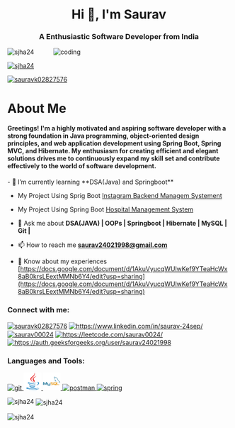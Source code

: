 <h1 align="center">Hi 👋, I'm Saurav</h1>
<h3 align="center">A Enthusiastic Software Developer from India</h3>
<img align="right" alt="coding" width="400" src="https://camo.githubusercontent.com/cae12fddd9d6982901d82580bdf321d81fb299141098ca1c2d4891870827bf17/68747470733a2f2f6d69726f2e6d656469756d2e636f6d2f6d61782f313336302f302a37513379765349765f7430696f4a2d5a2e676966">
<p align="left"> <img src="https://komarev.com/ghpvc/?username=sjha24&label=Profile%20views&color=0e75b6&style=flat" alt="sjha24" /> </p>

<p align="left"> <a href="https://github.com/ryo-ma/github-profile-trophy"><img src="https://github-profile-trophy.vercel.app/?username=sjha24" alt="sjha24" /></a> </p>

<p align="left"> <a href="https://twitter.com/sauravk02827576" target="blank"><img src="https://img.shields.io/twitter/follow/sauravk02827576?logo=twitter&style=for-the-badge" alt="sauravk02827576" /></a> </p>
<H1>About Me</h1>
<h4>Greetings! I'm a highly motivated and aspiring software developer with a strong foundation in Java programming,
 object-oriented design principles, and web application development using Spring Boot,
 Spring MVC, and Hibernate. My enthusiasm for creating efficient and elegant solutions drives me to continuously 
expand my skill set and contribute effectively to the world of software development.</h4>
- 🌱 I’m currently learning **DSA(Java) and Springboot**

- My Project Using Sprig Boot [Instagram Backend Managem Systement](https://github.com/sjha24/InstagramBackend)

- My Project Using Spring Boot [Hospital Management System](https://github.com/sjha24/DoctorAppBackend)

- 💬 Ask me about **DSA(JAVA) | OOPs | Springboot | Hibernate | MySQL | Git |**

- 📫 How to reach me **saurav24021998@gmail.com**

- 📄 Know about my experiences [https://docs.google.com/document/d/1AkuVyucqWUlwKef9YTeaHcWx8aB0krsLEextMMNb6Y4/edit?usp=sharing](https://docs.google.com/document/d/1AkuVyucqWUlwKef9YTeaHcWx8aB0krsLEextMMNb6Y4/edit?usp=sharing)

<h3 align="left">Connect with me:</h3>
<p align="left">
<a href="https://twitter.com/sauravk02827576" target="blank"><img align="center" src="https://raw.githubusercontent.com/rahuldkjain/github-profile-readme-generator/master/src/images/icons/Social/twitter.svg" alt="sauravk02827576" height="30" width="40" /></a>
<a href="https://linkedin.com/in/https://www.linkedin.com/in/saurav-24sep/" target="blank"><img align="center" src="https://raw.githubusercontent.com/rahuldkjain/github-profile-readme-generator/master/src/images/icons/Social/linked-in-alt.svg" alt="https://www.linkedin.com/in/saurav-24sep/" height="30" width="40" /></a>
<a href="https://www.hackerrank.com/saurav00024" target="blank"><img align="center" src="https://raw.githubusercontent.com/rahuldkjain/github-profile-readme-generator/master/src/images/icons/Social/hackerrank.svg" alt="saurav00024" height="30" width="40" /></a>
<a href="https://www.leetcode.com/https://leetcode.com/saurav0024/" target="blank"><img align="center" src="https://raw.githubusercontent.com/rahuldkjain/github-profile-readme-generator/master/src/images/icons/Social/leet-code.svg" alt="https://leetcode.com/saurav0024/" height="30" width="40" /></a>
<a href="https://auth.geeksforgeeks.org/user/https://auth.geeksforgeeks.org/user/saurav24021998" target="blank"><img align="center" src="https://raw.githubusercontent.com/rahuldkjain/github-profile-readme-generator/master/src/images/icons/Social/geeks-for-geeks.svg" alt="https://auth.geeksforgeeks.org/user/saurav24021998" height="30" width="40" /></a>
</p>

<h3 align="left">Languages and Tools:</h3>
<p align="left"> <a href="https://git-scm.com/" target="_blank" rel="noreferrer"> <img src="https://www.vectorlogo.zone/logos/git-scm/git-scm-icon.svg" alt="git" width="40" height="40"/> </a> <a href="https://www.java.com" target="_blank" rel="noreferrer"> <img src="https://raw.githubusercontent.com/devicons/devicon/master/icons/java/java-original.svg" alt="java" width="40" height="40"/> </a> <a href="https://www.mysql.com/" target="_blank" rel="noreferrer"> <img src="https://raw.githubusercontent.com/devicons/devicon/master/icons/mysql/mysql-original-wordmark.svg" alt="mysql" width="40" height="40"/> </a> <a href="https://postman.com" target="_blank" rel="noreferrer"> <img src="https://www.vectorlogo.zone/logos/getpostman/getpostman-icon.svg" alt="postman" width="40" height="40"/> </a> <a href="https://spring.io/" target="_blank" rel="noreferrer"> <img src="https://www.vectorlogo.zone/logos/springio/springio-icon.svg" alt="spring" width="40" height="40"/> </a> </p>

<p><img align="left" src="https://github-readme-stats.vercel.app/api/top-langs?username=sjha24&show_icons=true&locale=en&layout=compact" alt="sjha24" /></p>

<p>&nbsp;<img align="center" src="https://github-readme-stats.vercel.app/api?username=sjha24&show_icons=true&locale=en" alt="sjha24" /></p>

<p><img align="center" src="https://github-readme-streak-stats.herokuapp.com/?user=sjha24&" alt="sjha24" /></p>
